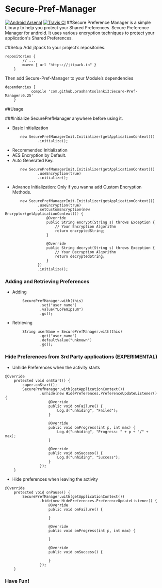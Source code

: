 # Secure-Pref-Manager
[![Android Arsenal](https://img.shields.io/badge/Android%20Arsenal-Secure%20Preference%20Manager-brightgreen.svg?style=flat-square)](http://android-arsenal.com/details/1/2747)
[![Travis CI](https://travis-ci.org/prashantsolanki3/Secure-Pref-Manager.svg)](https://travis-ci.org/prashantsolanki3/Secure-Pref-Manager)
##Secure Preference Manager is a simple Library to help you protect your Shared Preferences.
Secure Preference Manager for android. It uses various encryption techniques to protect your application's Shared Preferences.

##Setup
Add jitpack to your project’s repositories.

```
repositories {
        // ...
        maven { url "https://jitpack.io" }
    }
```

Then add Secure-Pref-Manager to your Module’s dependencies

```
dependencies {
	        compile 'com.github.prashantsolanki3:Secure-Pref-Manager:0.25'
	}
```

##Usage

###Initialize SecurePrefManager anywhere before using it.

* Basic Initialization

```
       new SecurePrefManagerInit.Initializer(getApplicationContext())
               .initialize();
```

*  Recommended Initialization
  * AES Encryption by Default.
  * Auto Generated Key.

```
       new SecurePrefManagerInit.Initializer(getApplicationContext())
               .useEncryption(true)
               .initialize();
```

* Advance Initialization: Only if you wanna add Custom Encryption Methods.

```
       new SecurePrefManagerInit.Initializer(getApplicationContext())
               .useEncryption(true)
               .setCustomEncryption(new Encryptor(getApplicationContext()) {
                   @Override
                   public String encrypt(String s) throws Exception {
                       // Your Encryption Algorithm
                       return encryptedString;
                   }

                   @Override
                   public String decrypt(String s) throws Exception {
                       // Your Decryption Algorithm
                       return decryptedString;
                   }
               })
               .initialize();
```

### Adding and Retrieving Preferences

* Adding
```
        SecurePrefManager.with(this)
                .set("user_name")
                .value("LoremIpsum")
                .go();
```

* Retrieving

```
        String userName = SecurePrefManager.with(this)
                .get("user_name")
                .defaultValue("unknown")
                .go();
```

### Hide Preferences from 3rd Party applications (EXPERIMENTAL)

* Unhide Preferences when the activity starts
```
@Override
    protected void onStart() {
        super.onStart();
        SecurePrefManager.with(getApplicationContext())
                .unhide(new HidePreferences.PreferenceUpdateListener() {
                    @Override
                    public void onFailure() {
                        Log.d("unhiding", "Failed");
                    }

                    @Override
                    public void onProgress(int p, int max) {
                        Log.d("unhiding", "Progress: " + p + "/" + max);
                    }

                    @Override
                    public void onSuccess() {
                        Log.d("unhiding", "Success");
                    }
                });
    }
```
* Hide preferences when leaving the activity

```
@Override
    protected void onPause() {
        SecurePrefManager.with(getApplicationContext())
                .hide(new HidePreferences.PreferenceUpdateListener() {
                    @Override
                    public void onFailure() {

                    }

                    @Override
                    public void onProgress(int p, int max) {

                    }

                    @Override
                    public void onSuccess() {

                    }
                });
    }
```


### Have Fun!

